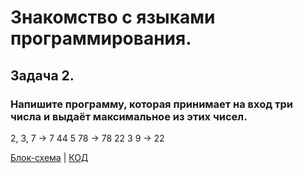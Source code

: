 # Знакомство с языками программирования.

## Задача 2.
###  Напишите программу, которая принимает на вход три числа и выдаёт максимальное из этих чисел.

2, 3, 7 -> 7
44 5 78 -> 78
22 3 9 -> 22

 [Блок-схема](diagram.drawio.png) | [КОД](Program.cs)